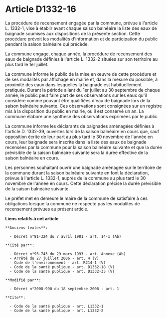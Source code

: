 # Article D1332-16

La procédure de recensement engagée par la commune, prévue à l'article L. 1332-1, vise à établir avant chaque saison
balnéaire la liste des eaux de baignade soumises aux dispositions de la présente section. Cette procédure prévoit les
modalités d'information et de participation du public pendant la saison balnéaire qui précède. 

La commune engage, chaque année, la procédure de recensement des eaux de baignade définies à l'article L. 1332-2 situées sur
son territoire au plus tard le 1er juillet. 

La commune informe le public de la mise en œuvre de cette procédure et de ses modalités par affichage en mairie et, dans la
mesure du possible, à proximité des eaux dans lesquelles la baignade est habituellement pratiquée. Durant la période allant
du 1er juillet au 30 septembre de chaque année, le public peut faire part de ses observations sur les eaux qu'il considère
comme pouvant être qualifiées d'eau de baignade lors de la saison balnéaire suivante. Ces observations sont consignées sur un
registre mis à la disposition du public en mairie, où il est conservé un an. La commune élabore une synthèse des observations
exprimées par le public. 

La commune informe les déclarants de baignades aménagées définies à l'article D. 1332-39, ouvertes lors de la saison
balnéaire en cours que, sauf opposition écrite de leur part au plus tard le 30 novembre de l'année en cours, leur baignade
sera inscrite dans la liste des eaux de baignade recensées par la commune pour la saison balnéaire suivante et que la durée
prévisible de la saison balnéaire suivante sera la durée effective de la saison balnéaire en cours. 

Les personnes souhaitant ouvrir une baignade aménagée sur le territoire de la commune durant la saison balnéaire suivante en
font la déclaration, prévue à l'article L. 1332-1, auprès de la commune au plus tard le 30 novembre de l'année en cours.
Cette déclaration précise la durée prévisible de la saison balnéaire suivante. 

Le préfet met en demeure le maire de la commune de satisfaire à ces obligations lorsque la commune ne respecte pas les
modalités de recensement prévues au présent article.

**Liens relatifs à cet article**

	**Anciens textes**:

	  - Décret n°81-324 du 7 avril 1981 - art. 14-1 (Ab)

	**Cité par**:

	  - Décret n°93-743 du 29 mars 1993 - art. Annexe (Ab)
	  - Arrêté du 27 juillet 2006 - art. 4 (V)
	  - Code de l'environnement - art. R214-1 (V)
	  - Code de la santé publique - art. D1332-18 (V)
	  - Code de la santé publique - art. D1332-35 (V)

	**Modifié par**:

	  - Décret n°2008-990 du 18 septembre 2008 - art. 1

	**Cite**:

	  - Code de la santé publique - art. L1332-1
	  - Code de la santé publique - art. L1332-2
